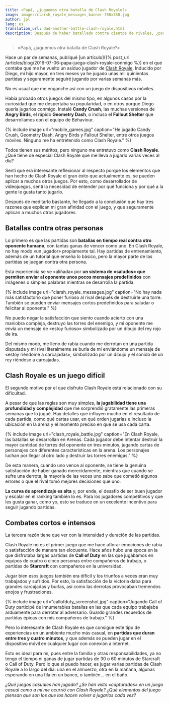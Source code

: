 ```yaml
---
title: «Papá, ¿juguemos otra batalla de Clash Royale?»
image: images/clarsh_royale_messages_banner-750x350.jpg
author: jpl
lang: es
translation_url: dad-another-battle-clash-royale.html
description: Después de haber batallado contra cientos de rivales, ¿por qué sigo jugando Clash Royale? Tres razones por las que sigo pegado a este popular juego móvil.
---
```


> «Papá, ¿juguemos otra batalla de Clash Royale?»

Hace un par de semanas, publiqué [un artículo]({% post_url /articles/blog/2016-07-06-papa-juega-clash-royale-conmigo %}) en el que contaba que me he vuelto un asiduo jugador de [Clash Royale](https://clashroyale.com/). Inducido por Diego, mi hijo mayor, en tres meses ya he jugado unas mil quinientas partidas y seguramente seguiré jugando por varias semanas más.

No es usual que me enganche así con un juego de dispositivos móviles.

Había probado otros juegos del mismo tipo, en algunos casos por la curiosidad que me despertaba su popularidad, o en otros porque Diego quería jugarlos conmigo. Instalé **Candy Crush**, las muchas versiones de **Angry Birds**, el rápido **Geometry Dash**, o incluso el **Fallout Shelter** que desarrollamos con el equipo de Behaviour.

{% include image url="mobile_games.jpg" caption="He jugado Candy Crush, Geometry Dash, Angry Birds y Fallout Shelter, entre otros juegos móviles. Ninguno me ha entretenido como Clash Royale." %}

Todos tienen sus méritos, pero ninguno me entretuvo como **Clash Royale**. ¿Qué tiene de especial Clash Royale que me lleva a jugarlo varias veces al día?

Sentí que era interesante reflexionar al respecto porque los elementos que han hecho de Clash Royale el gran éxito que actualmente es, se pueden aplicar a muchos otros juegos. Por esto, como desarrollador de videojuegos, sentí la necesidad de entender por qué funciona y por qué a la gente le gusta tanto jugarlo.

Después de meditarlo bastante, he llegado a la conclusión que hay tres razones que explican mi gran afinidad con el juego, y que seguramente aplican a muchos otros jugadores.

## Batallas contra otras personas

Lo primero es que las partidas son **batallas en tiempo real contra otro oponente humano**, con tantas ganas de vencer como uno. En Clash Royale, no hay modo «un jugador» propiamente tal. Hay partidas de entrenamiento, además de un tutorial que enseña lo básico, pero la mayor parte de las partidas se juegan contra otra persona.

Esta experiencia se ve «aliñada» por **un sistema de «saludos» que permiten enviar al oponente unos pocos mensajes predefinidos** con imágenes o simples palabras mientras se desarrolla la partida.

{% include image url="clarsh_royale_messages.jpg" caption="No hay nada más satisfactorio que poner furioso al rival después de destruirle una torre. También se pueden enviar mensajes cortos predefinidos para saludar o felicitar al oponente." %}

No puedo negar la satisfacción que siento cuando acierto con una maniobra compleja, destruyo las torres del enemigo, y mi oponente me envía un mensaje de «estoy furioso» simbolizado por un dibujo del rey rojo de ira.

Del mismo modo, me lleno de rabia cuando me derrotan en una partida disputada y mi rival literalmente se burla de mi enviándome un mensaje de «estoy riéndome a carcajadas», simbolizado por un dibujo y el sonido de un rey riéndose a carcajadas.

## Clash Royale es un juego difícil

El segundo motivo por el que disfruto Clash Royale está relacionado con su dificultad.

A pesar de que las reglas son muy simples, **la jugabilidad tiene una profundidad y complejidad** que me sorprendió gratamente las primeras semanas que lo jugué. Hay detalles que influyen mucho en el resultado de cada partida, como qué cartas usar, en qué orden jugarlas e incluso la ubicación en la arena y el momento preciso en que se usa cada carta.

{% include image url="clash_royale_battle.jpg" caption="En Clash Royale, las batallas se desarrollan en Arenas. Cada jugador debe intentar destruir la mayor cantidad de torres del oponente en tres minutos, jugando cartas de personajes con diferentes características en la arena. Los personajes luchan por llegar al otro lado y destruir las torres enemigas." %}

De esta manera, cuando uno vence al oponente, se tiene la genuina satisfacción de haber ganado merecidamente, mientras que cuando se sufre una derrota, la mayoría de las veces uno sabe que cometió algunos errores o que el rival tomó mejores decisiones que uno.

**La curva de aprendizaje es alta** y, por ende, el desafío de ser buen jugador y escalar en el ranking también lo es. Para los jugadores competitivos y que les gusta ganar, como yo, esto se traduce en un excelente incentivo para seguir jugando partidas.

## Combates cortos e intensos

La tercera razón tiene que ver con la intensidad y duración de las partidas.

Clash Royale no es el primer juego que me hace aflorar emociones de rabia o satisfacción de manera tan elocuente. Hace años hubo una época en la que disfrutaba largas partidas de **Call of Duty** en las que jugábamos en equipos de cuatro o cinco personas entre compañeros de trabajo, o partidas de **Starcraft** con compañeros en la universidad.

Jugar bien esos juegos también era difícil y los triunfos a veces eran muy trabajados y sufridos. Por esto, la satisfacción de la victoria daba para grandes carcajadas y burlas, así como las derrotas provocaban tremendos enojos y frustraciones.

{% include image url="callofduty_screenshot.jpg" caption="Jugando Call of Duty participé de innumerables batallas en las que cada equipo trabajaba arduamente para derrotar al adversario. Guardo grandes recuerdos de partidas épicas con mis compañeros de trabajo." %}

Pero lo interesante de Clash Royale es que consigue este tipo de experiencias en un ambiente mucho más casual, en **partidas que duran entre tres y cuatro minutos**, y que además se pueden jugar en el dispositivo móvil en cualquier lugar con conexión a internet.

Esto es ideal para mí, pues entre la familia y otras responsabilidades, ya no tengo el tiempo ni ganas de jugar partidas de 30 o 60 minutos de Starcraft o Call of Duty. Pero lo que sí puedo hacer, es jugar varias partidas de Clash Royale a lo largo del día: una en el almuerzo, otra en la mañana, algunas esperando en una fila en un banco, o también… en el baño.

*¿Qué juegos casuales han jugado? ¿Se han visto «capturados» en un juego casual como a mí me ocurrió con Clash Royale? ¿Qué elementos del juego piensan que son los que los hacen volver a jugarlos cada vez?*
